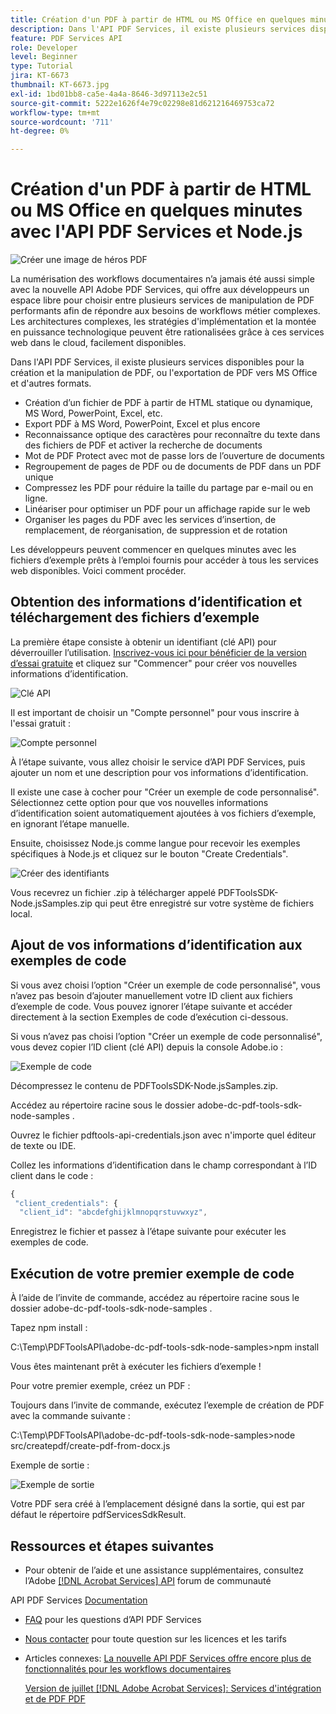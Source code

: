 ```yaml
---
title: Création d'un PDF à partir de HTML ou MS Office en quelques minutes avec l'API PDF Services et Node.js
description: Dans l'API PDF Services, il existe plusieurs services disponibles pour la création et la manipulation de PDF, ou l'exportation de PDF vers MS Office et d'autres formats
feature: PDF Services API
role: Developer
level: Beginner
type: Tutorial
jira: KT-6673
thumbnail: KT-6673.jpg
exl-id: 1bd01bb8-ca5e-4a4a-8646-3d97113e2c51
source-git-commit: 5222e1626f4e79c02298e81d621216469753ca72
workflow-type: tm+mt
source-wordcount: '711'
ht-degree: 0%

---
```


# Création d&#39;un PDF à partir de HTML ou MS Office en quelques minutes avec l&#39;API PDF Services et Node.js

![Créer une image de héros PDF](assets/createpdffromhtml_hero.jpg)

La numérisation des workflows documentaires n’a jamais été aussi simple avec la nouvelle API Adobe PDF Services, qui offre aux développeurs un espace libre pour choisir entre plusieurs services de manipulation de PDF performants afin de répondre aux besoins de workflows métier complexes. Les architectures complexes, les stratégies d&#39;implémentation et la montée en puissance technologique peuvent être rationalisées grâce à ces services web dans le cloud, facilement disponibles.

Dans l&#39;API PDF Services, il existe plusieurs services disponibles pour la création et la manipulation de PDF, ou l&#39;exportation de PDF vers MS Office et d&#39;autres formats.

* Création d’un fichier de PDF à partir de HTML statique ou dynamique, MS Word, PowerPoint, Excel, etc.
* Export PDF à MS Word, PowerPoint, Excel et plus encore
* Reconnaissance optique des caractères pour reconnaître du texte dans des fichiers de PDF et activer la recherche de documents
* Mot de PDF Protect avec mot de passe lors de l’ouverture de documents
* Regroupement de pages de PDF ou de documents de PDF dans un PDF unique
* Compressez les PDF pour réduire la taille du partage par e-mail ou en ligne.
* Linéariser pour optimiser un PDF pour un affichage rapide sur le web
* Organiser les pages du PDF avec les services d’insertion, de remplacement, de réorganisation, de suppression et de rotation

Les développeurs peuvent commencer en quelques minutes avec les fichiers d’exemple prêts à l’emploi fournis pour accéder à tous les services web disponibles. Voici comment procéder.

## Obtention des informations d’identification et téléchargement des fichiers d’exemple

La première étape consiste à obtenir un identifiant (clé API) pour déverrouiller l’utilisation. [Inscrivez-vous ici pour bénéficier de la version d’essai gratuite](https://www.adobe.com/go/dcsdks_credentials) et cliquez sur &quot;Commencer&quot; pour créer vos nouvelles informations d’identification.

![Clé API](assets/apikey.png)

Il est important de choisir un &quot;Compte personnel&quot; pour vous inscrire à l&#39;essai gratuit :

![Compte personnel](assets/personalaccount.png)

À l’étape suivante, vous allez choisir le service d’API PDF Services, puis ajouter un nom et une description pour vos informations d’identification.

Il existe une case à cocher pour &quot;Créer un exemple de code personnalisé&quot;. Sélectionnez cette option pour que vos nouvelles informations d’identification soient automatiquement ajoutées à vos fichiers d’exemple, en ignorant l’étape manuelle.

Ensuite, choisissez Node.js comme langue pour recevoir les exemples spécifiques à Node.js et cliquez sur le bouton &quot;Create Credentials&quot;.

![Créer des identifiants](assets/createcredentials.png)

Vous recevrez un fichier .zip à télécharger appelé PDFToolsSDK-Node.jsSamples.zip qui peut être enregistré sur votre système de fichiers local.

## Ajout de vos informations d’identification aux exemples de code

Si vous avez choisi l’option &quot;Créer un exemple de code personnalisé&quot;, vous n’avez pas besoin d’ajouter manuellement votre ID client aux fichiers d’exemple de code. Vous pouvez ignorer l’étape suivante et accéder directement à la section Exemples de code d’exécution ci-dessous.

Si vous n’avez pas choisi l’option &quot;Créer un exemple de code personnalisé&quot;, vous devez copier l’ID client (clé API) depuis la console Adobe.io :

![Exemple de code](assets/codesample.png)

Décompressez le contenu de PDFToolsSDK-Node.jsSamples.zip.

Accédez au répertoire racine sous le dossier adobe-dc-pdf-tools-sdk-node-samples .

Ouvrez le fichier pdftools-api-credentials.json avec n&#39;importe quel éditeur de texte ou IDE.

Collez les informations d’identification dans le champ correspondant à l’ID client dans le code :

```javascript
{
 "client_credentials": {
  "client_id": "abcdefghijklmnopqrstuvwxyz",
```

Enregistrez le fichier et passez à l’étape suivante pour exécuter les exemples de code.

## Exécution de votre premier exemple de code

À l’aide de l’invite de commande, accédez au répertoire racine sous le dossier adobe-dc-pdf-tools-sdk-node-samples .

Tapez npm install :

C:\Temp\PDFToolsAPI\adobe-dc-pdf-tools-sdk-node-samples>npm install

Vous êtes maintenant prêt à exécuter les fichiers d’exemple !

Pour votre premier exemple, créez un PDF :

Toujours dans l’invite de commande, exécutez l’exemple de création de PDF avec la commande suivante :

C:\Temp\PDFToolsAPI\adobe-dc-pdf-tools-sdk-node-samples>node src/createpdf/create-pdf-from-docx.js

Exemple de sortie :

![Exemple de sortie](assets/exampleoutput.png)

Votre PDF sera créé à l’emplacement désigné dans la sortie, qui est par défaut le répertoire pdfServicesSdkResult.

## Ressources et étapes suivantes

* Pour obtenir de l’aide et une assistance supplémentaires, consultez l’Adobe [[!DNL Acrobat Services] API](https://community.adobe.com/t5/document-cloud-sdk/bd-p/Document-Cloud-SDK?page=1&amp;sort=latest_replies&amp;filter=all) forum de communauté

API PDF Services [Documentation](https://www.adobe.com/go/pdftoolsapi_doc)

* [FAQ](https://community.adobe.com/t5/document-cloud-sdk/faq-for-document-services-pdf-tools-api/m-p/10726197) pour les questions d’API PDF Services

* [Nous contacter](https://www.adobe.com/go/pdftoolsapi_requestform) pour toute question sur les licences et les tarifs

* Articles connexes:
  [La nouvelle API PDF Services offre encore plus de fonctionnalités pour les workflows documentaires](https://community.adobe.com/t5/document-services-apis/new-pdf-tools-api-brings-more-capabilities-for-document-services/m-p/11294170)

  [Version de juillet [!DNL Adobe Acrobat Services]: Services d&#39;intégration et de PDF PDF](https://medium.com/adobetech/july-release-of-adobe-document-services-pdf-embed-and-pdf-tools-17211bf7776d)
